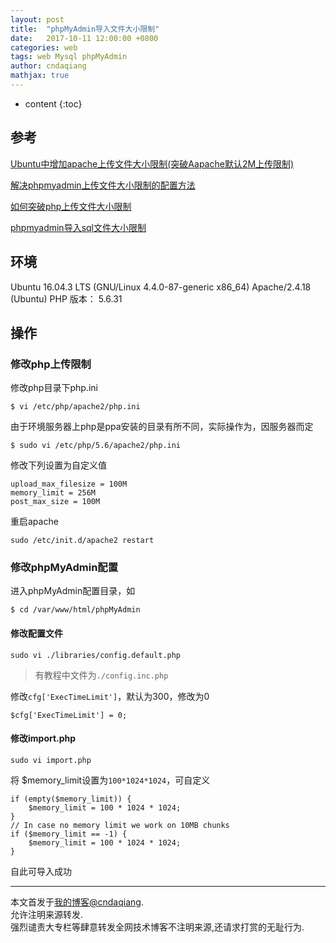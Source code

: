 ```yaml
---
layout: post
title:  "phpMyAdmin导入文件大小限制"
date:   2017-10-11 12:00:00 +0800
categories: web
tags: web Mysql phpMyAdmin
author: cndaqiang
mathjax: true
---
```

* content
{:toc}






## 参考
[Ubuntu中增加apache上传文件大小限制(突破Aapache默认2M上传限制)](http://blog.sina.com.cn/s/blog_575b2c5001019odj.html)

[解决phpmyadmin上传文件大小限制的配置方法](http://www.edbiji.com/doccenter/showdoc/25/nav/216.html)

[如何突破php上传文件大小限制](http://www.jquerycn.cn/a_25213)

[phpmyadmin导入sql文件大小限制](http://www.jianshu.com/p/00e6999b9b3b)
## 环境
Ubuntu 16.04.3 LTS (GNU/Linux 4.4.0-87-generic x86_64)
Apache/2.4.18 (Ubuntu)
PHP 版本： 5.6.31
## 操作
### 修改php上传限制
修改php目录下php.ini
```
$ vi /etc/php/apache2/php.ini
```
由于环境服务器上php是ppa安装的目录有所不同，实际操作为，因服务器而定
```
$ sudo vi /etc/php/5.6/apache2/php.ini
```
修改下列设置为自定义值
```
upload_max_filesize = 100M 
memory_limit = 256M 
post_max_size = 100M
```
重启apache
```
sudo /etc/init.d/apache2 restart
```
### 修改phpMyAdmin配置
进入phpMyAdmin配置目录，如
```
$ cd /var/www/html/phpMyAdmin
```
#### 修改配置文件
```
sudo vi ./libraries/config.default.php 
```
>有教程中文件为`./config.inc.php`

修改`cfg['ExecTimeLimit']`，默认为300，修改为0
```
$cfg['ExecTimeLimit'] = 0;
```
#### 修改import.php
```
sudo vi import.php
```
将 $memory_limit设置为`100*1024*1024`，可自定义
```
if (empty($memory_limit)) {
    $memory_limit = 100 * 1024 * 1024;
}
// In case no memory limit we work on 10MB chunks
if ($memory_limit == -1) {
    $memory_limit = 100 * 1024 * 1024;
}
```

自此可导入成功



------
本文首发于[我的博客@cndaqiang](https://cndaqiang.github.io/).<br>
允许注明来源转发.<br>
强烈谴责大专栏等肆意转发全网技术博客不注明来源,还请求打赏的无耻行为.
